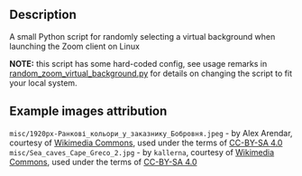 ## Description

A small Python script for randomly selecting a virtual background when launching the Zoom client on Linux

**NOTE:** this script has some hard-coded config, see usage remarks in [random_zoom_virtual_background.py](random_zoom_virtual_background.py)
for details on changing the script to fit your local system.

## Example images attribution

`misc/1920px-Ранкові_кольори_у_заказнику_Бобровня.jpeg` - by Alex Arendar, courtesy of [Wikimedia Commons](https://commons.wikimedia.org/wiki/File:%D0%A0%D0%B0%D0%BD%D0%BA%D0%BE%D0%B2%D1%96_%D0%BA%D0%BE%D0%BB%D1%8C%D0%BE%D1%80%D0%B8_%D1%83_%D0%B7%D0%B0%D0%BA%D0%B0%D0%B7%D0%BD%D0%B8%D0%BA%D1%83_%D0%91%D0%BE%D0%B1%D1%80%D0%BE%D0%B2%D0%BD%D1%8F.jpg), used under the terms of [CC-BY-SA 4.0](https://creativecommons.org/licenses/by-sa/4.0/deed.en)  
`misc/Sea_caves_Cape_Greco_2.jpg` - by `kallerna`, courtesy of [Wikimedia Commons](https://commons.wikimedia.org/wiki/File:Sea_caves_Cape_Greco_2.jpg), used under the terms of [CC-BY-SA 4.0](https://creativecommons.org/licenses/by-sa/4.0/deed.en)  
